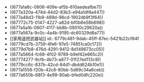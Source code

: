 - ((677a1a6c-0806-409e-af5b-610aedeafbe7))
- ((677a320a-474d-44d2-83b3-e94a1df4a447))
- ((677a48d3-11b9-489d-98cd-1902db9f3f64))
- ((67772c75-0147-4227-a82d-bf0b6e58b698))
- ((677a5a1b-0607-4117-bb8b-09010c29620a))
- ((677a567a-9c0c-4a4b-9195-dc60329d8a77))
- [[家用遥控武器站]]
  id:: 6779c481-9dab-45ff-87ec-5421b22cf84f
- ((6779cd7b-3759-4fe6-97e5-74851ca0c172))
- ((6779d7b8-476d-4291-9412-8d149673cc05))
- ((677a5664-fc68-4f02-9789-b9ef42e665c2))
- ((67774277-9cfb-4b73-a877-01f27ed113c9))
- ((6779cc6c-837b-42cd-84d1-dbdd624b10e1))
- ((677a1558-f20b-42c8-80bb-5d69c34a6ceb))
- ((677a650b-68f3-4e99-80ab-bfed0dfc220e))